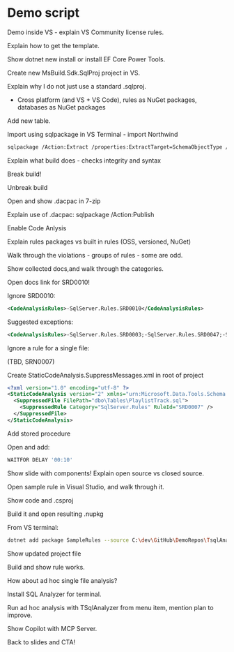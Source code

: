 # Demo script

Demo inside VS - explain VS Community license rules.

Explain how to get the template.

Show dotnet new install or install EF Core Power Tools.

Create new MsBuild.Sdk.SqlProj project in VS.

Explain why I do not just use a standard .sqlproj.

- Cross platform (and VS + VS Code), rules as NuGet packages, databases as NuGet packages

Add new table.

Import using sqlpackage in VS Terminal - import Northwind

```bash
sqlpackage /Action:Extract /properties:ExtractTarget=SchemaObjectType /SourceConnectionString:"Data Source=.\SQLEXPRESS;Database=Chinook;Trusted_Connection=true;Encrypt=false" /TargetFile:Tables
```

Explain what build does - checks integrity and syntax

Break build!

Unbreak build

Open and show .dacpac in 7-zip

Explain use of .dacpac: sqlpackage /Action:Publish

Enable Code Anlysis

Explain rules packages vs built in rules (OSS, versioned, NuGet)

Walk through the violations - groups of rules - some are odd.

Show collected docs,and walk through the categories.

Open docs link for SRD0010!

Ignore SRD0010:

```xml
<CodeAnalysisRules>-SqlServer.Rules.SRD0010</CodeAnalysisRules>
```

Suggested exceptions:

```xml
<CodeAnalysisRules>-SqlServer.Rules.SRD0003;-SqlServer.Rules.SRD0047;-SqlServer.Rules.SRD0046;-SqlServer.Rules.SRD0010;-SqlServer.Rules.SRD0001;-SqlServer.Rules.SRD0063</CodeAnalysisRules>
```

Ignore a rule for a single file:

(TBD, SRN0007)

Create StaticCodeAnalysis.SuppressMessages.xml in root of project

```xml
<?xml version="1.0" encoding="utf-8" ?>
<StaticCodeAnalysis version="2" xmlns="urn:Microsoft.Data.Tools.Schema.StaticCodeAnalysis">
  <SuppressedFile FilePath="dbo\Tables\PlaylistTrack.sql">
    <SuppressedRule Category="SqlServer.Rules" RuleId="SRD0007" />
  </SuppressedFile>
</StaticCodeAnalysis>
```

Add stored procedure

Open and add:

```sql
WAITFOR DELAY '00:10'
```

Show slide with components! Explain open source vs closed source.

Open sample rule in Visual Studio, and walk through it.

Show code and .csproj

Build it and open resulting .nupkg

From VS terminal:

```bash
dotnet add package SampleRules --source C:\dev\GitHub\DemoRepos\TsqlAnalysis\sample\bin\Debug
```

Show updated project file

Build and show rule works.

How about ad hoc single file analysis?

Install SQL Analyzer for terminal.

Run ad hoc analysis with TSqlAnalyzer from menu item, mention plan to improve.

Show Copilot with MCP Server.

Back to slides and CTA!

